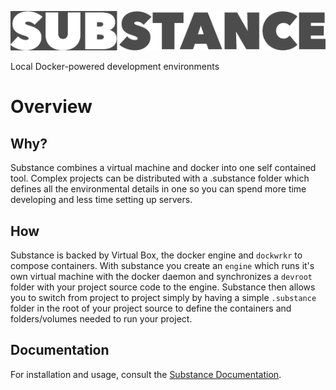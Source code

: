 ![alt text](docs/source/_static/substance.png "substance")

Local Docker-powered development environments

# Overview

## Why?
Substance combines a virtual machine and docker into one self contained tool.
Complex projects can be distributed with a .substance folder which defines all
the environmental details in one so you can spend more time developing and less
time setting up servers.

## How
Substance is backed by Virtual Box, the docker engine and ``dockwrkr`` to
compose containers. With substance you create an `engine` which runs it's own
virtual machine with the docker daemon and synchronizes a `devroot` folder with
your project source code to the engine. Substance then allows you to switch
from project to project simply by having a simple `.substance` folder in the
root of your project source to define the containers and folders/volumes needed
to run your project.

## Documentation

For installation and usage, consult the [Substance
Documentation](http://doc.developers.turbulent.ca/substance/master/).

